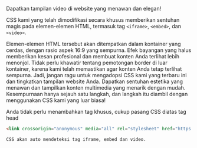 Dapatkan tampilan video di website yang menawan dan elegan!

CSS kami yang telah dimodifikasi secara khusus memberikan sentuhan magis pada elemen-elemen HTML, termasuk tag `<iframe>`, `<embed>`, dan `<video>`.

Elemen-elemen HTML tersebut akan ditempatkan dalam kontainer yang cerdas, dengan rasio aspek 16:9 yang sempurna. Efek bayangan yang halus memberikan kesan profesional dan membuat konten Anda terlihat lebih menonjol. Tidak perlu khawatir tentang pemotongan border di luar kontainer, karena kami telah memastikan agar konten Anda tetap terlihat sempurna.
Jadi, jangan ragu untuk mengadopsi CSS kami yang terbaru ini dan tingkatkan tampilan website Anda. Dapatkan sentuhan estetika yang menawan dan tampilkan konten multimedia yang menarik dengan mudah. Kesempurnaan hanya sejauh satu langkah, dan langkah itu diambil dengan menggunakan CSS kami yang luar biasa!

Anda tidak perlu menambahkan tag khusus, cukup pasang CSS diatas tag head

```html
<link crossorigin="anonymous" media="all" rel="stylesheet" href="https://raw.githubusercontent.com/Playtekno/cssiframeresponsive/main/iframerespo.min.css" />

CSS akan auto mendeteksi tag iframe, embed dan video.
